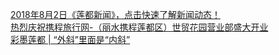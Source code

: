   
[2018年8月2日《莲都新闻》，点击快速了解新闻动态！](http://www.dianyue.me/archives/197/rir1xeyg48kujtw2/)  
[热烈庆祝携程旅行网-（丽水携程莲都区）世贸花园营业部盛大开业](http://www.dianyue.me/archives/094/jim0174zunxckew6/)  
[彩墨莲都 | “外斜”里面是“内斜”](http://www.dianyue.me/archives/382/gyj37t687mhodmb4/)
